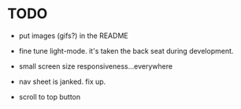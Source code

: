 # TODO

- put images (gifs?) in the README

- fine tune light-mode. it's taken the back seat during development.

- small screen size responsiveness...everywhere

- nav sheet is janked. fix up.

- scroll to top button
